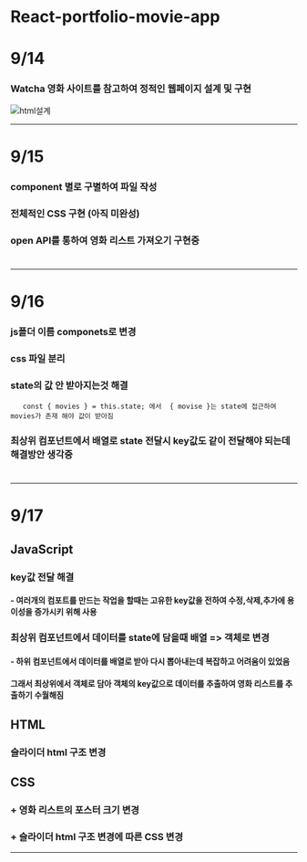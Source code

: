 # React-portfolio-movie-app

# 9/14

### Watcha 영화 사이트를 참고하여 정적인 웹페이지 설계 및 구현

![html설계](https://user-images.githubusercontent.com/54167419/93066221-b20d8c80-f6b4-11ea-99b1-8d92c2a31c1e.png)


* * *



# 9/15

### component 별로 구별하여 파일 작성 

### 전체적인 CSS 구현 (아직 미완성)

### open API를 통하여 영화 리스트 가져오기 구현중  
#


* * *

# 9/16

### js폴더 이름 componets로 변경

### css 파일 분리

### state의 값 안 받아지는것 해결
       const { movies } = this.state; 에서  { movise }는 state에 접근하여 movies가 존재 해야 값이 받아짐
  
### 최상위 컴포넌트에서 배열로 state 전달시 key값도 같이 전달해야 되는데 해결방안 생각중  
#



* * *


# 9/17
## JavaScript
 ###  key값 전달 해결 
 #### - 여러개의 컴포트를 만드는 작업을 할때는 고유한 key값을 전하여 수정,삭제,추가에 용이성을 증가시키 위해 사용

 
 
### 최상위 컴포넌트에서 데이터를 state에 담을때 배열 => 객체로 변경
 #### - 하위 컴포넌트에서 데이터를 배열로 받아 다시 뽑아내는데 복잡하고 어려움이 있었음 
   ####   그래서 최상위에서 객체로 담아 객체의 key값으로 데이터를 추출하여 영화 리스트를 추출하기 수월해짐
 
 
## HTML 

### 슬라이더 html 구조 변경


## CSS 

### + 영화 리스트의 포스터 크기 변경 


### + 슬라이더 html 구조 변경에 따른 CSS 변경  


* * *

